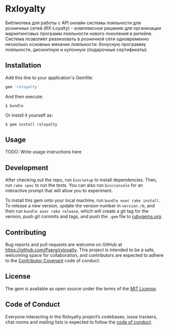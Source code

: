 # Rxloyalty

Библиотека для работы с API онлайн системы лояльности для розничных сетей (RX-Loyalty) - комплексное решение для организации маркетинговых программ лояльности нового поколения в ритейле. Система позволяет реализовать в розничной сети одновременно несколько основных механик лояльности: бонусную программу лояльности, дисконтную и купонную (подарочные сертификаты).

## Installation

Add this line to your application's Gemfile:

```ruby
gem 'rxloyalty'
```

And then execute:

    $ bundle

Or install it yourself as:

    $ gem install rxloyalty

## Usage

TODO: Write usage instructions here

## Development

After checking out the repo, run `bin/setup` to install dependencies. Then, run `rake spec` to run the tests. You can also run `bin/console` for an interactive prompt that will allow you to experiment.

To install this gem onto your local machine, run `bundle exec rake install`. To release a new version, update the version number in `version.rb`, and then run `bundle exec rake release`, which will create a git tag for the version, push git commits and tags, and push the `.gem` file to [rubygems.org](https://rubygems.org).

## Contributing

Bug reports and pull requests are welcome on GitHub at https://github.com/Pserg/rxloyalty. This project is intended to be a safe, welcoming space for collaboration, and contributors are expected to adhere to the [Contributor Covenant](http://contributor-covenant.org) code of conduct.

## License

The gem is available as open source under the terms of the [MIT License](https://opensource.org/licenses/MIT).

## Code of Conduct

Everyone interacting in the Rxloyalty project’s codebases, issue trackers, chat rooms and mailing lists is expected to follow the [code of conduct](https://github.com/[USERNAME]/rxloyalty/blob/master/CODE_OF_CONDUCT.md).
